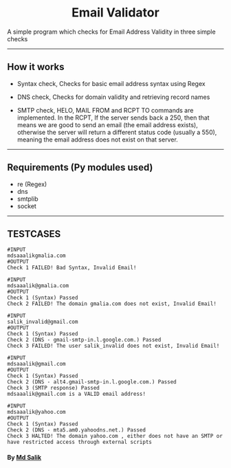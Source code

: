 <h1 align="center">Email Validator</h1>
A simple program which checks for Email Address Validity in three simple checks

---------------------------------------------------------------------
## How it works

- Syntax check, Checks for basic email address syntax using Regex

- DNS check, Checks for domain validity and retrieving record names

- SMTP check, HELO, MAIL FROM and RCPT TO commands are implemented. In the RCPT, If the server sends back a 250, then that means we are good to send an email (the email address exists), otherwise the server will return a different status code (usually a 550), meaning the email address does not exist on that server.

---------------------------------------------------------------------
## Requirements (Py modules used)
- re (Regex)
- dns
- smtplib
- socket

---------------------------------------------------------------------
## TESTCASES
```
#INPUT
mdsaaalikgmalia.com
#OUTPUT
Check 1 FAILED! Bad Syntax, Invalid Email!
```
```
#INPUT
mdsaaalik@gmalia.com
#OUTPUT
Check 1 (Syntax) Passed
Check 2 FAILED! The domain gmalia.com does not exist, Invalid Email!
```
```
#INPUT
salik_invalid@gmail.com
#OUTPUT
Check 1 (Syntax) Passed
Check 2 (DNS - gmail-smtp-in.l.google.com.) Passed
Check 3 FAILED! The user salik_invalid does not exist, Invalid Email!
```
```
#INPUT
mdsaaalik@gmail.com
#OUTPUT
Check 1 (Syntax) Passed
Check 2 (DNS - alt4.gmail-smtp-in.l.google.com.) Passed
Check 3 (SMTP response) Passed
mdsaaalik@gmail.com is a VALID email address!
```
```
#INPUT
mdsaaalik@yahoo.com
#OUTPUT
Check 1 (Syntax) Passed
Check 2 (DNS - mta5.am0.yahoodns.net.) Passed
Check 3 HALTED! The domain yahoo.com , either does not have an SMTP or have restricted access through external scripts
```

#### By [Md Salik](https://github.com/saaalik)